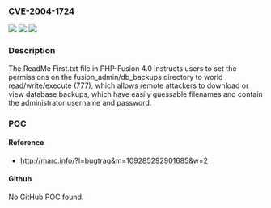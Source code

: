 ### [CVE-2004-1724](https://cve.mitre.org/cgi-bin/cvename.cgi?name=CVE-2004-1724)
![](https://img.shields.io/static/v1?label=Product&message=n%2Fa&color=blue)
![](https://img.shields.io/static/v1?label=Version&message=n%2Fa&color=blue)
![](https://img.shields.io/static/v1?label=Vulnerability&message=n%2Fa&color=brighgreen)

### Description

The ReadMe First.txt file in PHP-Fusion 4.0 instructs users to set the permissions on the fusion_admin/db_backups directory to world read/write/execute (777), which allows remote attackers to download or view database backups, which have easily guessable filenames and contain the administrator username and password.

### POC

#### Reference
- http://marc.info/?l=bugtraq&m=109285292901685&w=2

#### Github
No GitHub POC found.

